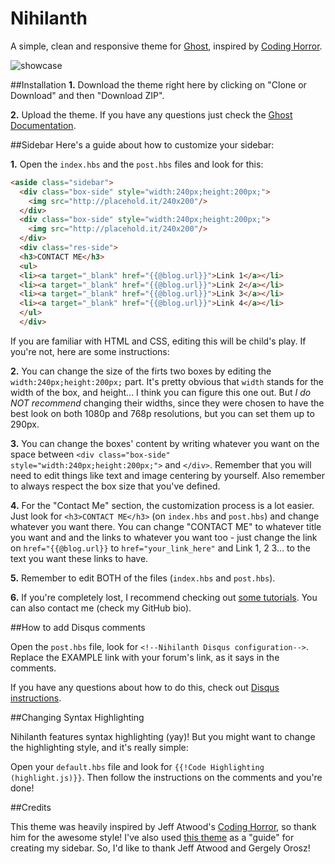 # Nihilanth
A simple, clean and responsive theme for [Ghost](https://ghost.org/), inspired by [Coding Horror](https://blog.codinghorror.com/).

![showcase](https://dl.dropboxusercontent.com/u/91728511/showcase.png)

##Installation
**1.** Download the theme right here by clicking on "Clone or Download" and then "Download ZIP".

**2.** Upload the theme. If you have any questions just check the [Ghost Documentation](http://docs.ghost.org/usage/settings/).

##Sidebar
Here's a guide about how to customize your sidebar:

**1.** Open the `index.hbs` and the `post.hbs` files and look for this:
```html
<aside class="sidebar">
  <div class="box-side" style="width:240px;height:200px;">
    <img src="http://placehold.it/240x200"/>
  </div>
  <div class="box-side" style="width:240px;height:200px;">
    <img src="http://placehold.it/240x200"/>
  </div>
  <div class="res-side">
  <h3>CONTACT ME</h3>
  <ul>
  <li><a target="_blank" href="{{@blog.url}}">Link 1</a></li>
  <li><a target="_blank" href="{{@blog.url}}">Link 2</a></li>
  <li><a target="_blank" href="{{@blog.url}}">Link 3</a></li>
  <li><a target="_blank" href="{{@blog.url}}">Link 4</a></li>
  </ul>
  </div>
```

If you are familiar with HTML and CSS, editing this will be child's play. If you're not, here are some instructions:

**2.** You can change the size of the firts two boxes by editing the `width:240px;height:200px;` part. It's pretty obvious that `width` stands for the width of the box, and height... I think you can figure this one out. But *I do NOT recommend* changing their widths, since they were chosen to have the best look on both 1080p and 768p resolutions, but you can set them up to 290px.

**3.** You can change the boxes' content by writing whatever you want on the space between `<div class="box-side" style="width:240px;height:200px;">` and `</div>`. Remember that you will need to edit things like text and image centering by yourself. Also remember to always respect the box size that you've defined.

**4.** For the "Contact Me" section, the customization process is a lot easier. Just look for `<h3>CONTACT ME</h3>` (on `index.hbs` and `post.hbs`) and change whatever you want there. You can change "CONTACT ME" to whatever title you want and and the links to whatever you want too - just change the link on `href="{{@blog.url}}` to `href="your_link_here"` and Link 1, 2 3... to the text you want these links to have.

**5.** Remember to edit BOTH of the files (`index.hbs` and `post.hbs`).

**6.** If you're completely lost, I recommend checking out [some tutorials](http://www.w3schools.com/). You can also contact me (check my GitHub bio).

##How to add Disqus comments

Open the `post.hbs` file, look for `<!--Nihilanth Disqus configuration-->`. Replace the EXAMPLE link with your forum's link, as it says in the comments.

If you have any questions about how to do this, check out [Disqus instructions](https://help.disqus.com/customer/portal/articles/472097-universal-embed-code).

##Changing Syntax Highlighting

Nihilanth features syntax highlighting (yay)! But you might want to change the highlighting style, and it's really simple:

Open your `default.hbs` file and look for `{{!Code Highlighting (highlight.js)}}`. Then follow the instructions on the comments and you're done!

##Credits

This theme was heavily inspired by Jeff Atwood's [Coding Horror](https://blog.codinghorror.com/), so thank him for the awesome style! I've also used [this theme](https://github.com/gergelyorosz/GhostSocialCasper) as a "guide" for creating my sidebar. So, I'd like to  thank Jeff Atwood and Gergely Orosz!

